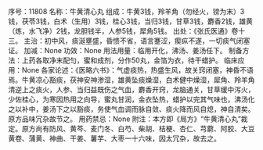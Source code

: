 序号：11808
名称：牛黄清心丸
组成：牛黄3钱，羚羊角（勿经火，镑为末）3钱，茯苓3钱，白术（生用）3钱，桂心3钱，当归3钱，甘草3钱，麝香2钱，雄黄（炼，水飞净）2钱，龙胆钱半，人参5钱，犀角5钱。
出处：《张氏医通》卷十三。
主治：初中风，痰涎壅盛，昏愦不省，语言蹇涩，瘈疭不遂，一切痰气闭塞证。
加减：None
功效：None
用法用量：临用开化，沸汤、姜汤任下。
制备方法：上药各取净末配匀，蜜和成剂，分作50丸，金箔为衣，待干蜡护。
临床应用：None
各家论述：《医略六书》：气虚痰热，热盛生风，故关窍闭塞，神昏不语焉。牛黄凉心豁痰，茯神安神渗湿，雄黄坠痰燥湿，白术健中燥湿，犀角、羚羊角清逆上之痰火，人参、当归益既伤之气血，麝香开窍，龙脑通关，甘草缓中泻火，少佐桂心，为寒因热用之向导，蜜丸甘润，金衣坠热，蜡护以完其气味也，沸汤化之以补中，姜汤下之以豁痰，务使气血调而脉自敛、痰火降而风自熄，神自清矣。原方品味冗杂故节之。
用药禁忌：None
附注：本方即《局方》“牛黄清心丸”裁定。原方尚有防风、黄芩、麦门冬、白芍、柴胡、桔梗、杏仁、芎藭、阿胶、大豆黄卷、蒲黄、神曲、干姜、薯芋、大枣一十六味，因太冗杂，故去之。
